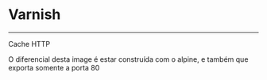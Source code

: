 # Varnish
___

Cache HTTP

O diferencial desta image é estar construída com o alpine, e também que exporta somente a porta 80
